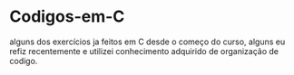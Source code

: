 # Codigos-em-C
alguns dos exercícios ja feitos em C desde o começo do curso, alguns eu refiz recentemente e utilizei conhecimento adquirido de organização de codigo.
